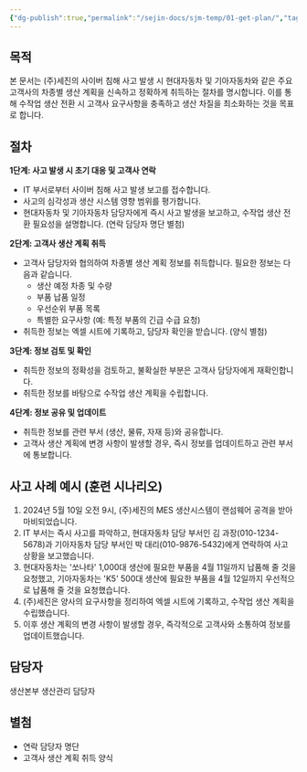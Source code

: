 ```yaml
---
{"dg-publish":true,"permalink":"/sejin-docs/sjm-temp/01-get-plan/","tags":["#사이버침해대응","#생산계획","#수작업생산","#고객사협업","#사고대응절차"],"noteIcon":"","created":"2025-04-10T14:44:29.953+09:00","updated":"2025-04-10T14:50:03.885+09:00"}
---
```


## 목적

본 문서는 (주)세진의 사이버 침해 사고 발생 시 현대자동차 및 기아자동차와 같은 주요 고객사의 차종별 생산 계획을 신속하고 정확하게 취득하는 절차를 명시합니다. 이를 통해 수작업 생산 전환 시 고객사 요구사항을 충족하고 생산 차질을 최소화하는 것을 목표로 합니다.


## 절차

**1단계: 사고 발생 시 초기 대응 및 고객사 연락**

* IT 부서로부터 사이버 침해 사고 발생 보고를 접수합니다.
* 사고의 심각성과 생산 시스템 영향 범위를 평가합니다.
* 현대자동차 및 기아자동차 담당자에게 즉시 사고 발생을 보고하고, 수작업 생산 전환 필요성을 설명합니다.  (연락 담당자 명단 별첨)

**2단계: 고객사 생산 계획 취득**

* 고객사 담당자와 협의하여 차종별 생산 계획 정보를 취득합니다. 필요한 정보는 다음과 같습니다.
    * 생산 예정 차종 및 수량
    * 부품 납품 일정
    * 우선순위 부품 목록
    * 특별한 요구사항 (예: 특정 부품의 긴급 수급 요청)
* 취득한 정보는 엑셀 시트에 기록하고, 담당자 확인을 받습니다. (양식 별첨)

**3단계: 정보 검토 및 확인**

* 취득한 정보의 정확성을 검토하고, 불확실한 부분은 고객사 담당자에게 재확인합니다.
* 취득한 정보를 바탕으로 수작업 생산 계획을 수립합니다.

**4단계: 정보 공유 및 업데이트**

* 취득한 정보를 관련 부서 (생산, 물류, 자재 등)와 공유합니다.
* 고객사 생산 계획에 변경 사항이 발생할 경우, 즉시 정보를 업데이트하고 관련 부서에 통보합니다.


## 사고 사례 예시 (훈련 시나리오)

1. 2024년 5월 10일 오전 9시, (주)세진의 MES 생산시스템이 랜섬웨어 공격을 받아 마비되었습니다. 
2. IT 부서는 즉시 사고를 파악하고, 현대자동차 담당 부서인 김 과장(010-1234-5678)과 기아자동차 담당 부서인 박 대리(010-9876-5432)에게 연락하여 사고 상황을 보고했습니다. 
3. 현대자동차는  '쏘나타' 1,000대 생산에 필요한 부품을 4월 11일까지 납품해 줄 것을 요청했고, 기아자동차는  'K5' 500대 생산에 필요한 부품을 4월 12일까지 우선적으로 납품해 줄 것을 요청했습니다. 
4. (주)세진은 양사의 요구사항을 정리하여 엑셀 시트에 기록하고, 수작업 생산 계획을 수립했습니다. 
5. 이후 생산 계획의 변경 사항이 발생할 경우, 즉각적으로 고객사와 소통하여 정보를 업데이트했습니다.


## 담당자

생산본부 생산관리 담당자


## 별첨

* 연락 담당자 명단
* 고객사 생산 계획 취득 양식